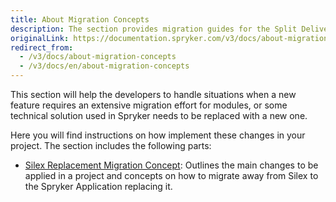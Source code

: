 ```yaml
---
title: About Migration Concepts
description: The section provides migration guides for the Split Delivery and Silex Replacement concepts.
originalLink: https://documentation.spryker.com/v3/docs/about-migration-concepts
redirect_from:
  - /v3/docs/about-migration-concepts
  - /v3/docs/en/about-migration-concepts
---
```


This section will help the developers to handle situations when a new feature requires an extensive migration effort for modules, or some technical solution used in Spryker needs to be replaced with a new one.

Here you will find instructions on how implement these changes in your project. The section includes the following parts:

* [Silex Replacement Migration Concept](https://documentation.spryker.com/v3/docs/en/silex-replacement): Outlines the main changes to be applied in a project and concepts on how to migrate away from Silex to the Spryker Application replacing it.
